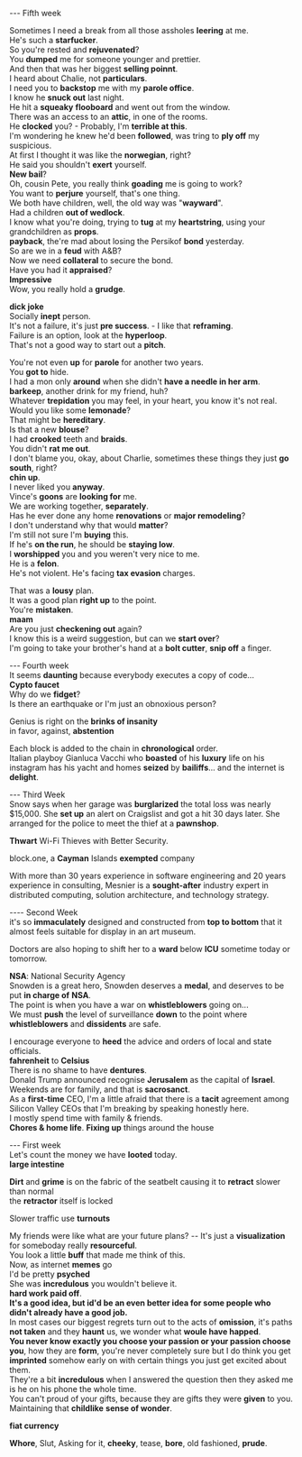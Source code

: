 --- Fifth week  
  
Sometimes I need a break from all those assholes **leering** at me.  
He's such a **starfucker**.  
So you're rested and **rejuvenated**?  
You **dumped** me for someone younger and prettier.  
And then that was her biggest **selling poinnt**.  
I heard about Chalie, not **particulars**.  
I need you to **backstop** me with my **parole office**.  
I know he **snuck out** last night.  
He hit a **squeaky** **flooboard** and went out from the window.  
There was an access to an **attic**, in one of the rooms.  
He **clocked** you?  - Probably, I'm **terrible at this**.  
I'm wondering he knew he'd been **followed**, was tring to **ply off** my suspicious.  
At first I thought it was like the **norwegian**, right?  
He said you shouldn't **exert** yourself.  
**New bail**?  
Oh, cousin Pete, you really think **goading** me is going to work?  
You want to **perjure** yourself, that's one thing.  
We both have children, well, the old way was "**wayward**".  
Had a children **out of wedlock**.  
I know what you're doing, trying to **tug** at my **heartstring**, using your grandchildren as **props**.  
**payback**, the're mad about losing the Persikof **bond** yesterday.  
So are we in a **feud** with A&B?  
Now we need **collateral** to secure the bond.  
Have you had it **appraised**?  
**Impressive**  
Wow, you really hold a **grudge**.  
  
  
  
**dick joke**  
Socially **inept** person.  
It's not a failure, it's just **pre success**. - I like that **reframing**.  
Failure is an option, look at the **hyperloop**.  
That's not a good way to start out a **pitch**.  
  
You're not even **up** for **parole** for another two years.  
You **got to** hide.  
I had a mon only **around** when she didn't **have a needle in her arm**.  
**barkeep**, another drink for my friend, huh?  
Whatever **trepidation** you may feel, in your heart, you know it's not real.  
Would you like some **lemonade**?  
That might be **hereditary**.  
Is that a new **blouse**?  
I had **crooked** teeth and **braids**.  
You didn't **rat me out**.  
I don't blame you, okay, about Charlie, sometimes these things they just **go south**, right?  
**chin up**.  
I never liked you **anyway**.  
Vince's **goons** are **looking for** me.  
We are working together, **separately**.  
Has he ever done any home **renovations** or **major remodeling**?  
I don't understand why that would **matter**?  
I'm still not sure I'm **buying** this.  
If he's **on the run**, he should be **staying low**.  
I **worshipped** you and you weren't very nice to me.  
He is a **felon**.  
He's not violent. He's facing **tax evasion** charges.  
   
That was a **lousy** plan.  
It was a good plan **right up** to the point.  
You're **mistaken**.  
**maam**  
Are you just **checkening out** again?  
I know this is a weird suggestion, but can we **start over**?  
I'm going to take your brother's hand at a **bolt cutter**, **snip off** a finger.  
   
--- Fourth week  
It seems **daunting** because everybody executes a copy of code...  
**Cypto faucet**  
Why do we **fidget**?  
Is there an earthquake or I'm just an obnoxious person?  
   
Genius is right on the **brinks of insanity**  
in favor, against, **abstention**  
   
Each block is added to the chain in **chronological** order.  
Italian playboy Gianluca Vacchi who **boasted** of his **luxury** life on his instagram has his yacht and homes **seized** by **bailiffs**... and the internet is **delight**.  
   
--- Third Week  
Snow says when her garage was **burglarized** the total loss was nearly $15,000. She **set up** an alert on Craigslist and got a hit 30 days later. She arranged for the police to meet the thief at a **pawnshop**.  
   
**Thwart** Wi-Fi Thieves with Better Security.  
   
block.one, a **Cayman** Islands **exempted** company  
   
With more than 30 years experience in software engineering and 20 years experience in consulting, Mesnier is a **sought-after** industry expert in distributed computing, solution architecture, and technology strategy.  
   
---- Second Week  
it's so **immaculately** designed and constructed from **top to bottom** that it almost feels suitable for display in an art museum.  
   
Doctors are also hoping to shift her to a **ward** below **ICU** sometime today or tomorrow.  
   
**NSA**: National Security Agency  
Snowden is a great hero, Snowden deserves a **medal**, and deserves to be put **in charge of** **NSA**.  
The point is when you have a war on **whistleblowers** going on...  
We must **push** the level of surveillance **down** to the point where **whistleblowers** and **dissidents** are safe.  
   
I encourage everyone to **heed** the advice and orders of local and state officials.  
**fahrenheit** to **Celsius**  
There is no shame to have **dentures**.  
Donald Trump announced recognise **Jerusalem** as the capital of **Israel**.  
Weekends are for family, and that is **sacrosanct**.  
As a **first-time** CEO, I'm a little afraid that there is a **tacit** agreement among Silicon Valley CEOs that I'm breaking by speaking honestly here.  
I mostly spend time with family & friends.  
**Chores & home life**. **Fixing up** things around the house  
   
--- First week  
Let's count the money we have **looted** today.  
**large intestine**  
   
**Dirt** and **grime** is on the fabric of the seatbelt causing it to **retract** slower than normal  
the **retractor** itself is locked  
   
Slower traffic use **turnouts**  
   
My friends were like what are your future plans? -- It's just a **visualization** for someboday really **resourceful**.  
You look a little **buff** that made me think of this.  
Now, as internet **memes** go  
I'd be pretty **psyched**  
She was **incredulous** you wouldn't believe it.  
**hard work paid off**.  
**It's a good idea, but id'd be an even better idea for some people who didn't already have a good job.**  
In most cases our biggest regrets turn out to the acts of **omission**, it's paths **not taken** and they **haunt** us, we wonder what **woule have happed**.  
**You never know exactly you choose your passion or your passion choose you**, how they are **form**, you're never completely sure but I do think you get **imprinted** somehow early on with certain things you just get excited about them.  
They're a bit **incredulous** when I answered the question then they asked me is he on his phone the whole time.  
You can't proud of your gifts, because they are gifts they were **given** to you.  
Maintaining that **childlike** **sense of wonder**.  
   
**fiat currency**  
   
**Whore**, Slut, Asking for it, **cheeky**, tease, **bore**, old fashioned, **prude**.  
